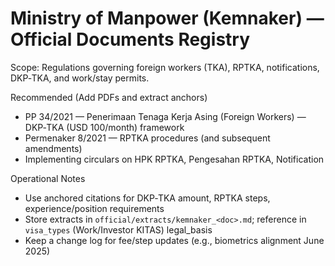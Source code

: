 # Ministry of Manpower (Kemnaker) — Official Documents Registry

Scope: Regulations governing foreign workers (TKA), RPTKA, notifications, DKP‑TKA, and work/stay permits.

Recommended (Add PDFs and extract anchors)
- PP 34/2021 — Penerimaan Tenaga Kerja Asing (Foreign Workers) — DKP‑TKA (USD 100/month) framework
- Permenaker 8/2021 — RPTKA procedures (and subsequent amendments)
- Implementing circulars on HPK RPTKA, Pengesahan RPTKA, Notification

Operational Notes
- Use anchored citations for DKP‑TKA amount, RPTKA steps, experience/position requirements
- Store extracts in `official/extracts/kemnaker_<doc>.md`; reference in `visa_types` (Work/Investor KITAS) legal_basis
- Keep a change log for fee/step updates (e.g., biometrics alignment June 2025)

